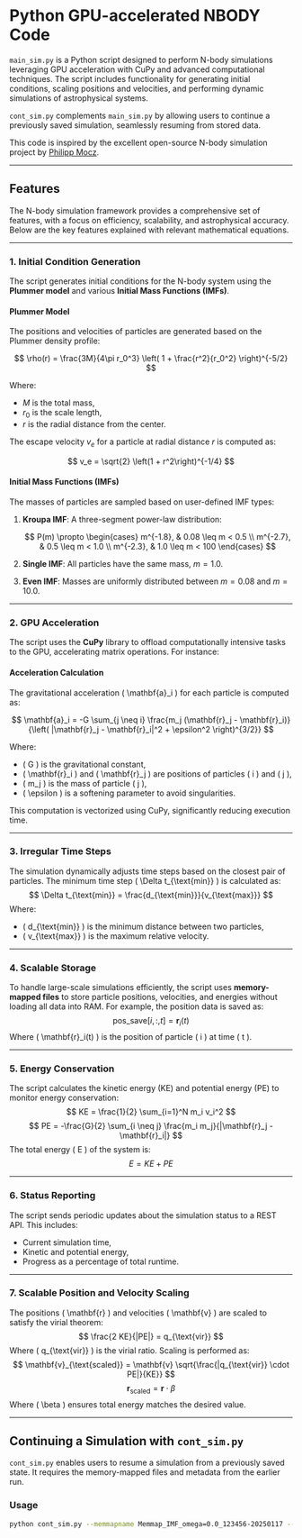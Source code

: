 # Python GPU-accelerated NBODY Code

`main_sim.py` is a Python script designed to perform N-body simulations leveraging GPU acceleration with CuPy and advanced computational techniques. The script includes functionality for generating initial conditions, scaling positions and velocities, and performing dynamic simulations of astrophysical systems.

`cont_sim.py` complements `main_sim.py` by allowing users to continue a previously saved simulation, seamlessly resuming from stored data.

This code is inspired by the excellent open-source N-body simulation project by [Philipp Mocz](https://github.com/pmocz/nbody-python).

---

## Features

The N-body simulation framework provides a comprehensive set of features, with a focus on efficiency, scalability, and astrophysical accuracy. Below are the key features explained with relevant mathematical equations.

---

### 1. **Initial Condition Generation**
The script generates initial conditions for the N-body system using the **Plummer model** and various **Initial Mass Functions (IMFs)**.

#### Plummer Model
The positions and velocities of particles are generated based on the Plummer density profile:

$$
\rho(r) = \frac{3M}{4\pi r_0^3} \left( 1 + \frac{r^2}{r_0^2} \right)^{-5/2}
$$

Where:
- $M$ is the total mass,
- $r_0$ is the scale length,
- $r$ is the radial distance from the center.

The escape velocity $v_e$ for a particle at radial distance $r$ is computed as:

$$
v_e = \sqrt{2} \left(1 + r^2\right)^{-1/4}
$$

#### Initial Mass Functions (IMFs)
The masses of particles are sampled based on user-defined IMF types:
1. **Kroupa IMF**: A three-segment power-law distribution:

   $$
   P(m) \propto 
   \begin{cases} 
   m^{-1.8}, & 0.08 \leq m < 0.5 \\
   m^{-2.7}, & 0.5 \leq m < 1.0 \\
   m^{-2.3}, & 1.0 \leq m < 100 
   \end{cases}
   $$

2. **Single IMF**: All particles have the same mass, $m = 1.0$.
3. **Even IMF**: Masses are uniformly distributed between $m = 0.08$ and $m = 10.0$.

---

### 2. **GPU Acceleration**
The script uses the **CuPy** library to offload computationally intensive tasks to the GPU, accelerating matrix operations. For instance:

#### Acceleration Calculation
The gravitational acceleration \( \mathbf{a}_i \) for each particle is computed as:

$$
\mathbf{a}_i = -G \sum_{j \neq i} \frac{m_j (\mathbf{r}_j - \mathbf{r}_i)}{\left( |\mathbf{r}_j - \mathbf{r}_i|^2 + \epsilon^2 \right)^{3/2}}
$$

Where:
- \( G \) is the gravitational constant,
- \( \mathbf{r}_i \) and \( \mathbf{r}_j \) are positions of particles \( i \) and \( j \),
- \( m_j \) is the mass of particle \( j \),
- \( \epsilon \) is a softening parameter to avoid singularities.

This computation is vectorized using CuPy, significantly reducing execution time.

---

### 3. **Irregular Time Steps**
The simulation dynamically adjusts time steps based on the closest pair of particles. The minimum time step \( \Delta t_{\text{min}} \) is calculated as:
$$
\Delta t_{\text{min}} = \frac{d_{\text{min}}}{v_{\text{max}}}
$$
Where:
- \( d_{\text{min}} \) is the minimum distance between two particles,
- \( v_{\text{max}} \) is the maximum relative velocity.

---

### 4. **Scalable Storage**
To handle large-scale simulations efficiently, the script uses **memory-mapped files** to store particle positions, velocities, and energies without loading all data into RAM. For example, the position data is saved as:
$$
\text{pos\_save}[i, :, t] = \mathbf{r}_i(t)
$$
Where \( \mathbf{r}_i(t) \) is the position of particle \( i \) at time \( t \).

---

### 5. **Energy Conservation**
The script calculates the kinetic energy (KE) and potential energy (PE) to monitor energy conservation:
$$
KE = \frac{1}{2} \sum_{i=1}^N m_i v_i^2
$$
$$
PE = -\frac{G}{2} \sum_{i \neq j} \frac{m_i m_j}{|\mathbf{r}_j - \mathbf{r}_i|}
$$
The total energy \( E \) of the system is:
$$
E = KE + PE
$$

---

### 6. **Status Reporting**
The script sends periodic updates about the simulation status to a REST API. This includes:
- Current simulation time,
- Kinetic and potential energy,
- Progress as a percentage of total runtime.

---

### 7. **Scalable Position and Velocity Scaling**
The positions \( \mathbf{r} \) and velocities \( \mathbf{v} \) are scaled to satisfy the virial theorem:
$$
\frac{2 KE}{|PE|} = q_{\text{vir}}
$$
Where \( q_{\text{vir}} \) is the virial ratio. Scaling is performed as:
$$
\mathbf{v}_{\text{scaled}} = \mathbf{v} \sqrt{\frac{|q_{\text{vir}} \cdot PE|}{KE}}
$$
$$
\mathbf{r}_{\text{scaled}} = \mathbf{r} \cdot \beta
$$
Where \( \beta \) ensures total energy matches the desired value.

---

## Continuing a Simulation with `cont_sim.py`

`cont_sim.py` enables users to resume a simulation from a previously saved state. It requires the memory-mapped files and metadata from the earlier run.

### Usage
```bash
python cont_sim.py --memmapname Memmap_IMF_omega=0.0_123456-20250117 --metadataname metadata.pkl --tstart 10 --tend 20 --storeinterval 40 --scalefactor 0.4 --softening 0.1
